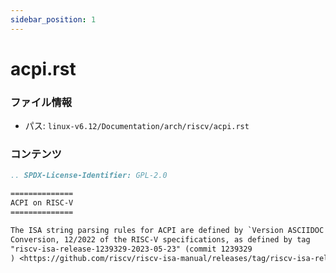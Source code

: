 ```yaml
---
sidebar_position: 1
---
```

# acpi.rst

### ファイル情報

- パス: `linux-v6.12/Documentation/arch/riscv/acpi.rst`

### コンテンツ

```rst
.. SPDX-License-Identifier: GPL-2.0

==============
ACPI on RISC-V
==============

The ISA string parsing rules for ACPI are defined by `Version ASCIIDOC
Conversion, 12/2022 of the RISC-V specifications, as defined by tag
"riscv-isa-release-1239329-2023-05-23" (commit 1239329
) <https://github.com/riscv/riscv-isa-manual/releases/tag/riscv-isa-release-1239329-2023-05-23>`_

```
